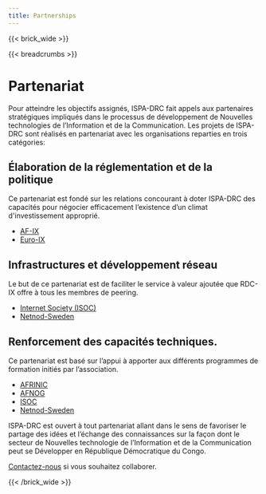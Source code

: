 ```yaml
---
title: Partnerships
---
```

{{< brick_wide >}}

{{< breadcrumbs >}}

# Partenariat

Pour atteindre les objectifs assignés, ISPA-DRC  fait appels aux partenaires stratégiques impliqués dans le processus de développement de Nouvelles technologies de l’Information et de la Communication. Les projets de ISPA-DRC sont réalisés en partenariat avec les organisations reparties en trois catégories:

## Élaboration de la réglementation et de la politique
Ce partenariat est fondé sur les relations concourant à doter ISPA-DRC des capacités  pour négocier efficacement l’existence d’un climat d'investissement approprié.

- <a href="https://www.af-ix.net/">AF-IX</a>
- <a href="<https://www.euro-ix.net/en/">Euro-IX</a>

## Infrastructures et développement réseau
Le but de ce partenariat est de faciliter le service à valeur ajoutée que RDC-IX  offre à tous les membres de peering.

- <a href="https://www.internetsociety.org/">Internet Society (ISOC)</a>
- <a href="https://www.netnod.se/">Netnod-Sweden</a>

## Renforcement des capacités techniques.
Ce partenariat est basé sur l’appui à apporter aux différents programmes de formation initiés par l’association.

- <a href="https://afrinic.net/">AFRINIC</a>
- <a href="https://www.afnog.org/index.php">AFNOG</a>
- <a href="https://www.internetsociety.org/">ISOC</a>
- <a href="https://www.netnod.se/">Netnod-Sweden</a>

ISPA-DRC est ouvert à tout partenariat allant dans le sens de favoriser  le partage des idées et l’échange des connaissances sur la façon dont le secteur de Nouvelles technologie de l’Information et de la Communication peut se Développer en République Démocratique du Congo.

<a href="mailto:info@ispa-drc.cd">Contactez-nous</a> 
si vous souhaitez collaborer.

{{< /brick_wide >}}